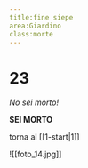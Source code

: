 ```yaml
---
title:fine siepe
area:Giardino
class:morte
---
```

# 23
_No sei morto!_

**SEI MORTO**

torna al [[1-start|1]]

![[foto_14.jpg]]